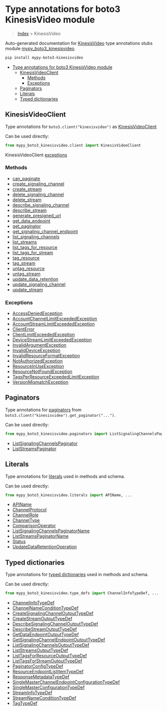 # Type annotations for boto3 KinesisVideo module

> [Index](..) > KinesisVideo

Auto-generated documentation for
[KinesisVideo](https://boto3.amazonaws.com/v1/documentation/api/latest/reference/services/kinesisvideo.html#KinesisVideo)
type annotations stubs module
[mypy_boto3_kinesisvideo](https://pypi.org/project/mypy-boto3-kinesisvideo/).

```bash
pip install mypy-boto3-kinesisvideo
```

- [Type annotations for boto3 KinesisVideo module](#type-annotations-for-boto3-kinesisvideo-module)
  - [KinesisVideoClient](#kinesisvideoclient)
    - [Methods](#methods)
    - [Exceptions](#exceptions)
  - [Paginators](#paginators)
  - [Literals](#literals)
  - [Typed dictionaries](#typed-dictionaries)

## KinesisVideoClient

Type annotations for `boto3.client("kinesisvideo")` as
[KinesisVideoClient](./client.md)

Can be used directly:

```python
from mypy_boto3_kinesisvideo.client import KinesisVideoClient
```

KinesisVideoClient [exceptions](./client.md#exceptions)

### Methods

- [can_paginate](./client.md#can-paginate)
- [create_signaling_channel](./client.md#create-signaling-channel)
- [create_stream](./client.md#create-stream)
- [delete_signaling_channel](./client.md#delete-signaling-channel)
- [delete_stream](./client.md#delete-stream)
- [describe_signaling_channel](./client.md#describe-signaling-channel)
- [describe_stream](./client.md#describe-stream)
- [generate_presigned_url](./client.md#generate-presigned-url)
- [get_data_endpoint](./client.md#get-data-endpoint)
- [get_paginator](./client.md#get-paginator)
- [get_signaling_channel_endpoint](./client.md#get-signaling-channel-endpoint)
- [list_signaling_channels](./client.md#list-signaling-channels)
- [list_streams](./client.md#list-streams)
- [list_tags_for_resource](./client.md#list-tags-for-resource)
- [list_tags_for_stream](./client.md#list-tags-for-stream)
- [tag_resource](./client.md#tag-resource)
- [tag_stream](./client.md#tag-stream)
- [untag_resource](./client.md#untag-resource)
- [untag_stream](./client.md#untag-stream)
- [update_data_retention](./client.md#update-data-retention)
- [update_signaling_channel](./client.md#update-signaling-channel)
- [update_stream](./client.md#update-stream)

### Exceptions

- [AccessDeniedException](./client.md#accessdeniedexception)
- [AccountChannelLimitExceededException](./client.md#accountchannellimitexceededexception)
- [AccountStreamLimitExceededException](./client.md#accountstreamlimitexceededexception)
- [ClientError](./client.md#clienterror)
- [ClientLimitExceededException](./client.md#clientlimitexceededexception)
- [DeviceStreamLimitExceededException](./client.md#devicestreamlimitexceededexception)
- [InvalidArgumentException](./client.md#invalidargumentexception)
- [InvalidDeviceException](./client.md#invaliddeviceexception)
- [InvalidResourceFormatException](./client.md#invalidresourceformatexception)
- [NotAuthorizedException](./client.md#notauthorizedexception)
- [ResourceInUseException](./client.md#resourceinuseexception)
- [ResourceNotFoundException](./client.md#resourcenotfoundexception)
- [TagsPerResourceExceededLimitException](./client.md#tagsperresourceexceededlimitexception)
- [VersionMismatchException](./client.md#versionmismatchexception)

## Paginators

Type annotations for [paginators](./paginators.md) from
`boto3.client("kinesisvideo").get_paginator("...")`.

Can be used directly:

```python
from mypy_boto3_kinesisvideo.paginators import ListSignalingChannelsPaginator, ...
```

- [ListSignalingChannelsPaginator](./paginators.md#listsignalingchannelspaginator)
- [ListStreamsPaginator](./paginators.md#liststreamspaginator)

## Literals

Type annotations for [literals](./literals.md) used in methods and schema.

Can be used directly:

```python
from mypy_boto3_kinesisvideo.literals import APIName, ...
```

- [APIName](./literals.md#apiname)
- [ChannelProtocol](./literals.md#channelprotocol)
- [ChannelRole](./literals.md#channelrole)
- [ChannelType](./literals.md#channeltype)
- [ComparisonOperator](./literals.md#comparisonoperator)
- [ListSignalingChannelsPaginatorName](./literals.md#listsignalingchannelspaginatorname)
- [ListStreamsPaginatorName](./literals.md#liststreamspaginatorname)
- [Status](./literals.md#status)
- [UpdateDataRetentionOperation](./literals.md#updatedataretentionoperation)

## Typed dictionaries

Type annotations for [typed dictionaries](./type_defs.md) used in methods and
schema.

Can be used directly:

```python
from mypy_boto3_kinesisvideo.type_defs import ChannelInfoTypeDef, ...
```

- [ChannelInfoTypeDef](./type_defs.md#channelinfotypedef)
- [ChannelNameConditionTypeDef](./type_defs.md#channelnameconditiontypedef)
- [CreateSignalingChannelOutputTypeDef](./type_defs.md#createsignalingchanneloutputtypedef)
- [CreateStreamOutputTypeDef](./type_defs.md#createstreamoutputtypedef)
- [DescribeSignalingChannelOutputTypeDef](./type_defs.md#describesignalingchanneloutputtypedef)
- [DescribeStreamOutputTypeDef](./type_defs.md#describestreamoutputtypedef)
- [GetDataEndpointOutputTypeDef](./type_defs.md#getdataendpointoutputtypedef)
- [GetSignalingChannelEndpointOutputTypeDef](./type_defs.md#getsignalingchannelendpointoutputtypedef)
- [ListSignalingChannelsOutputTypeDef](./type_defs.md#listsignalingchannelsoutputtypedef)
- [ListStreamsOutputTypeDef](./type_defs.md#liststreamsoutputtypedef)
- [ListTagsForResourceOutputTypeDef](./type_defs.md#listtagsforresourceoutputtypedef)
- [ListTagsForStreamOutputTypeDef](./type_defs.md#listtagsforstreamoutputtypedef)
- [PaginatorConfigTypeDef](./type_defs.md#paginatorconfigtypedef)
- [ResourceEndpointListItemTypeDef](./type_defs.md#resourceendpointlistitemtypedef)
- [ResponseMetadataTypeDef](./type_defs.md#responsemetadatatypedef)
- [SingleMasterChannelEndpointConfigurationTypeDef](./type_defs.md#singlemasterchannelendpointconfigurationtypedef)
- [SingleMasterConfigurationTypeDef](./type_defs.md#singlemasterconfigurationtypedef)
- [StreamInfoTypeDef](./type_defs.md#streaminfotypedef)
- [StreamNameConditionTypeDef](./type_defs.md#streamnameconditiontypedef)
- [TagTypeDef](./type_defs.md#tagtypedef)
